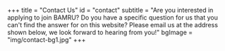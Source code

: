 +++
title = "Contact Us"
id = "contact"
subtitle = "Are you interested in applying to join BAMRU? Do you have a specific question for us that you can't find the answer for on this website? Please email us at the address shown  below, we look forward to hearing from you!"
bgImage = "img/contact-bg1.jpg"
+++